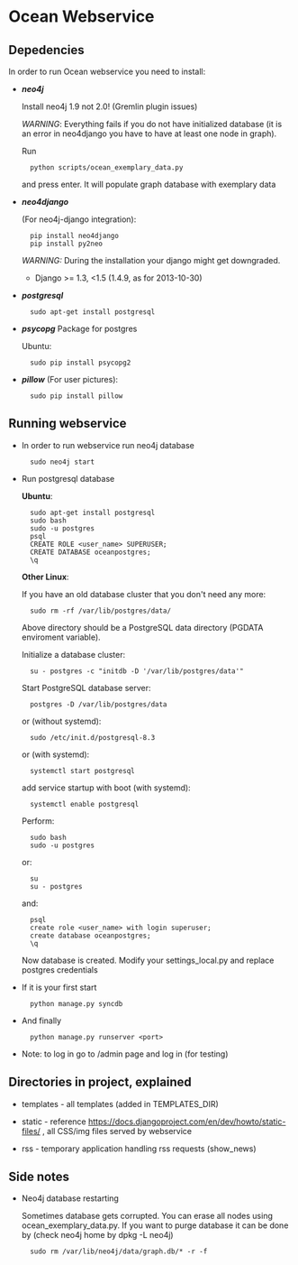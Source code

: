 Ocean Webservice
================

## Depedencies

In order to run Ocean webservice you need to install:



* ***neo4j***

    Install neo4j 1.9 not 2.0! (Gremlin plugin issues)

    *WARNING*: Everything fails if you do not have initialized database (it is
an error in neo4django you have to have at least one node in graph).

    Run

        python scripts/ocean_exemplary_data.py

    and press enter. It will populate graph database with exemplary data

* ***neo4django***

	(For neo4j-django integration):

		pip install neo4django
        pip install py2neo

	*WARNING:* During the installation your django might get downgraded.
	* Django >= 1.3, <1.5 (1.4.9, as for 2013-10-30)

* ***postgresql***

    	sudo apt-get install postgresql

* ***psycopg***
    Package for postgres

    Ubuntu:

        sudo pip install psycopg2


* ***pillow***
	(For user pictures):

        sudo pip install pillow


## Running webservice

* In order to run webservice run neo4j database

        sudo neo4j start

* Run postgresql database

    **Ubuntu**:

        sudo apt-get install postgresql
        sudo bash
        sudo -u postgres
        psql
        CREATE ROLE <user_name> SUPERUSER;
        CREATE DATABASE oceanpostgres;
        \q

    **Other Linux**:

    If you have an old database cluster that you don't need any more:

        sudo rm -rf /var/lib/postgres/data/

    Above directory should be a PostgreSQL data directory (PGDATA enviroment variable).

    Initialize a database cluster:

        su - postgres -c "initdb -D '/var/lib/postgres/data'"

    Start PostgreSQL database server:

        postgres -D /var/lib/postgres/data

    or (without systemd):

        sudo /etc/init.d/postgresql-8.3

    or (with systemd):

        systemctl start postgresql

    add service startup with boot (with systemd):

        systemctl enable postgresql

    Perform:

        sudo bash
        sudo -u postgres

    or:

        su
        su - postgres

    and:

        psql
        create role <user_name> with login superuser;
        create database oceanpostgres;
        \q


    Now database is created. Modify your settings_local.py
    and replace postgres credentials

* If it is your first start

        python manage.py syncdb

* And finally

        python manage.py runserver <port>

* Note: to log in go to /admin page and log in (for testing)


## Directories in project, explained

* templates - all templates (added in TEMPLATES_DIR)

* static - reference https://docs.djangoproject.com/en/dev/howto/static-files/ , all CSS/img files served by webservice

* rss - temporary application handling rss requests (show_news)


## Side notes

* Neo4j database restarting

    Sometimes database gets corrupted. You can erase all nodes using ocean_exemplary_data.py. If you want to purge database it can be done by (check neo4j home by dpkg -L neo4j)

        sudo rm /var/lib/neo4j/data/graph.db/* -r -f


